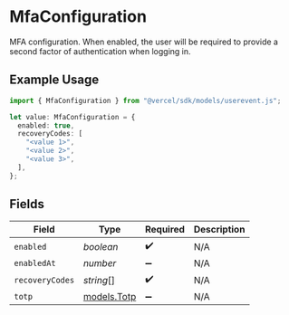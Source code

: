 # MfaConfiguration

MFA configuration. When enabled, the user will be required to provide a second factor of authentication when logging in.

## Example Usage

```typescript
import { MfaConfiguration } from "@vercel/sdk/models/userevent.js";

let value: MfaConfiguration = {
  enabled: true,
  recoveryCodes: [
    "<value 1>",
    "<value 2>",
    "<value 3>",
  ],
};
```

## Fields

| Field                            | Type                             | Required                         | Description                      |
| -------------------------------- | -------------------------------- | -------------------------------- | -------------------------------- |
| `enabled`                        | *boolean*                        | :heavy_check_mark:               | N/A                              |
| `enabledAt`                      | *number*                         | :heavy_minus_sign:               | N/A                              |
| `recoveryCodes`                  | *string*[]                       | :heavy_check_mark:               | N/A                              |
| `totp`                           | [models.Totp](../models/totp.md) | :heavy_minus_sign:               | N/A                              |
